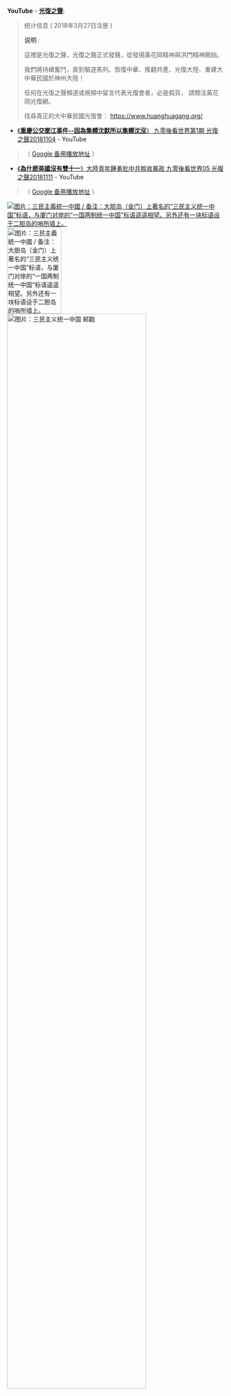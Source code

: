
**YouTube** - [**光復之聲**](https://www.youtube.com/channel/UCksrcNLRwfTBILli9-SpAjQ):
 
> 统计信息 ( 2018年3月27日注册 )
>
> **说明** :
> 
> 這裡是光復之聲，光復之聲正式發聲，從發揚黃花岡精神與洪門精神開始。
> 
> 我們將持續奮鬥，直到驅逐馬列、恢復中華、推翻共產、光復大陸、重建大中華民國於神州大陸！
> 
> 任何在光復之聲頻道或視頻中留言代表光復會者，必是假貨， 請關注黃花岡光復網。
> 
> 找尋真正的大中華民國光復會： https://www.huanghuagang.org/

- [《**重慶公交墜江事件--因為集體沈默所以集體沈沒**》 九零後看世界第1期 光復之聲20181104](https://www.youtube.com/watch?v=vY5g2Jud8IM&list=PLzax2FpS3GJsRjaZhMZ3qJzzODuIyXysR&index=6) - YouTube 

> （ [Google 备用播放地址](https://r2---sn-i3beln7d.googlevideo.com/videoplayback?signature=6532044C88CF57F02966626B2BCA57F2F4D8D418.3979D3C1D91BF66D2F4489AC037F3757B9799536&lmt=1541322705128650&ipbits=0&key=cms1&itag=18&mime=video%2Fmp4&dur=490.080&c=WEB&ratebypass=yes&clen=26368413&source=youtube&sparams=clen,dur,ei,expire,gir,id,ip,ipbits,ipbypass,itag,lmt,mime,mip,mm,mn,ms,mv,pl,ratebypass,requiressl,source&id=o-ADcEBpHj2D8yUrnIFhmCQoMUzt4Xr-ldrOadNTisOrcu&ei=DzzpW_npGcrUyQXA44G4Dg&ip=176.192.49.198&fvip=2&requiressl=yes&pl=19&expire=1542033519&txp=5431432&gir=yes&video_id=vY5g2Jud8IM&title=《重慶公交墜江事件--因為集體沈默所以集體沈沒》+九零後看世界第1期+光復之聲20181104&rm=sn-oxuctoxu-n8ve7k,sn-oxuctoxu-n8vl7l,sn-n8vdkez&fexp=23763603&req_id=63052618f0cca3ee&redirect_counter=3&cms_redirect=yes&ipbypass=yes&mip=219.76.153.166&mm=30&mn=sn-i3beln7d&ms=nxu&mt=1542011855&mv=m) ）

- [《**為什麽美國沒有雙十一**》大陸青年鍾勇批中共稅收暴政 九零後看世界05 光複之聲20181111](https://www.youtube.com/watch?v=usEDP7s0xRw&index=2&list=PLzax2FpS3GJsRjaZhMZ3qJzzODuIyXysR) - YouTube 

> （ [Google 备用播放地址](https://r5---sn-i3belne6.googlevideo.com/videoplayback?requiressl=yes&ei=sT_pW6XSF4bG7QTV7oW4Ag&source=youtube&ipbits=0&lmt=1541914218052691&sparams=clen,dur,ei,expire,gir,id,ip,ipbits,ipbypass,itag,lmt,mime,mip,mm,mn,ms,mv,pl,ratebypass,requiressl,source&itag=18&id=o-AHd5QonlVKy6PgOuM2PWnvgbBSpCPCInJcrg325uEOqm&signature=211B847EEFF3631931A0F17EBD78F4EAE8AD5DC5.74FC1B22142417C4C19B9F72A9A0D0B6C12579F5&expire=1542034449&pl=19&ip=93.170.112.200&gir=yes&c=WEB&txp=5431432&key=cms1&mime=video%2Fmp4&fvip=5&dur=435.095&clen=34163281&ratebypass=yes&video_id=usEDP7s0xRw&title=%E3%80%8A%E7%82%BA%E4%BB%80%E9%BA%BD%E7%BE%8E%E5%9C%8B%E6%B2%92%E6%9C%89%E9%9B%99%E5%8D%81%E4%B8%80%E3%80%8B%E5%A4%A7%E9%99%B8%E9%9D%92%E5%B9%B4%E9%8D%BE%E5%8B%87%E6%89%B9%E4%B8%AD%E5%85%B1%E7%A8%85%E6%94%B6%E6%9A%B4%E6%94%BF+%E4%B9%9D%E9%9B%B6%E5%BE%8C%E7%9C%8B%E4%B8%96%E7%95%8C05+%E5%85%89%E8%A4%87%E4%B9%8B%E8%81%B220181111&rm=sn-nx5pm-3gge7s,sn-gvnuxaxjvh-n8vr76,sn-n8vy6el&fexp=23763603&req_id=38fba5c9fbc6a3ee&redirect_counter=3&cms_redirect=yes&ipbypass=yes&mip=219.76.153.166&mm=30&mn=sn-i3belne6&ms=nxu&mt=1542011932&mv=u) ）


<a href="https://zh.wikipedia.org/wiki/三民主義統一中國">
<img src="https://camo.githubusercontent.com/4af31e335fd9923ccd3313eaa2f7cfa0f80a202b/68747470733a2f2f75706c6f61642e77696b696d656469612e6f72672f77696b6970656469612f636f6d6d6f6e732f7468756d622f312f31342f54687265655f5072696e6369706c65735f6f665f7468655f50656f706c655f556e697465735f4368696e612e6a70672f32353070782d54687265655f5072696e6369706c65735f6f665f7468655f50656f706c655f556e697465735f4368696e612e6a70673f7261773d74727565?raw=true" border="0" alt="图片：三民主義統一中國 / 备注：大胆岛（金门）上著名的“三民主义统一中国”标语，与厦门对岸的“一国两制统一中国”标语遥遥相望。另外还有一块标语设于二胆岛的哨所墙上。" title="【图片：三民主義統一中國】 
备注：大胆岛（金门）上著名的“三民主义统一中国”标语，与厦门对岸的“一国两制统一中国”标语遥遥相望。另外还有一块标语设于二胆岛的哨所墙上。">
<img src="https://camo.githubusercontent.com/2fed731873bd41474694f131acf351a409b725cd/68747470733a2f2f6c68332e676f6f676c6575736572636f6e74656e742e636f6d2f2d774942394c58666b6a55452f545f7766484e346e5557492f41414141414141414141412f4634352d736b4b6d514938786534674e754173456b7a634c4a424b514968515051434a67434541452f77313230302d683330302d6e2f6576656e745f7468656d652e6a70673f7261773d74727565?raw=true" width="50%" height="200px" alt="图片：三民主義統一中國 / 备注：大胆岛（金门）上著名的“三民主义统一中国”标语，与厦门对岸的“一国两制统一中国”标语遥遥相望。另外还有一块标语设于二胆岛的哨所墙上。" title="【图片：三民主義統一中國】 
备注：三民主义统一中国为中华民国政府继蒋中正总统时期的反攻大陆与七分政治、三分军事后，1981年蒋经国总统时期的对于中国大陆与中共的政策。
其彰显中华民国政府在动员戡乱时期由一开始的武力反攻，转向为政治反攻。"> 
 <img src="https://camo.githubusercontent.com/dd1fe055e561a349ef5dc1a1d3301b31c705a76f/687474703a2f2f70696331332e3939373738382e636f6d2f7069635f7365617263682f30302f30392f33312f36372f7365393331363734332e6a70673f7261773d74727565?raw=true" width="80%" height="80%" alt="图片：三民主义统一中国 邮戳" title="【图片：三民主義統一中國 邮戳】 
备注：三民主义统一中国为中华民国政府继蒋中正总统时期的反攻大陆与七分政治、三分军事后，1981年蒋经国总统时期的对于中国大陆与中共的政策。
其彰显中华民国政府在动员戡乱时期由一开始的武力反攻，转向为政治反攻。">
</a>
